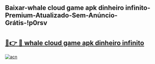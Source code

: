 
## Baixar-whale cloud game apk dinheiro infinito-Premium-Atualizado-Sem-Anúncio-Grátis-!p0rsv

# <h2><a href="https://andorid.site?title=whale_cloud_game_apk_dinheiro_infinito&ref=27">🔗👉 🔴 whale cloud game apk dinheiro infinito</a></h2>

[![acn](https://github.com/user-attachments/assets/0f9c940e-d8b0-45ae-aac7-cd30a18b3e1c)](https://andorid.site?title=whale_cloud_game_apk_dinheiro_infinito&ref=27)

